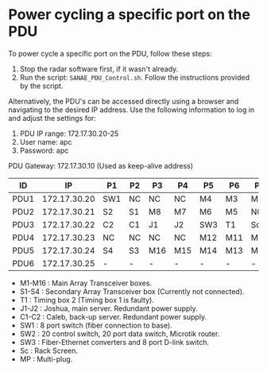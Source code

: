 # Power cycling a specific port on the PDU

To power cycle a specific port on the PDU, follow these steps:

1. Stop the radar software first, if it wasn't already.
1. Run the script: `SANAE_PDU_Control.sh`. Follow the instructions provided by the script.

Alternatively, the PDU's can be accessed directly using a browser and navigating to the desired IP address. Use the following information to log in and adjust the settings for:

1. PDU IP range: 172.17.30.20-25
1. User name: apc
1. Password: apc

PDU Gateway: 172.17.30.10 (Used as keep-alive address)

| ID | IP | P1 | P2 | P3 | P4 | P5 | P6 | P7 | P8 |
| -- | -- | -- | -- | -- | -- | -- | -- | -- | -- |
| PDU1 | 172.17.30.20 | SW1 | NC | NC | NC | M4 | M3 | M2 | M1 |
| PDU2 | 172.17.30.21 | S2 | S1 | M8 | M7 | M6 | M5 | NC | NC |
| PDU3 | 172.17.30.22 | C2 | C1 | J1 | J2 | SW3 | T1 | Sc | SW2 |
| PDU4 | 172.17.30.23 | NC | NC | NC | NC | M12 | M11 | M10 | M9 |
| PDU5 | 172.17.30.24 | S4 | S3 | M16 | M15 | M14 | M13 | MP | NC |
| PDU6 | 172.17.30.25 | - | - | - | - | - | - | - | - | - |


- M1-M16 : Main Array Transceiver boxes.
- S1-S4 : Secondary Array Transceiver box (Currently not connected).
- T1 : Timing box 2 (Timing box 1 is faulty).
- J1-J2 : Joshua, main server. Redundant power supply.
- C1-C2 : Caleb, back-up server. Redundant power supply.
- SW1 : 8 port switch (fiber connection to base).
- SW2 : 20 control switch, 20 port data switch, Microtik router.
- SW3 : Fiber-Ethernet converters and 8 port D-link switch.
- Sc : Rack Screen.
- MP : Multi-plug.